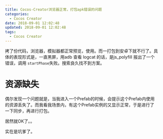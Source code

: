 ```yaml
---
title: Cocos-Creator浏览器正常，打包apk错误的问题
categories:
  - Cocos Creator
date: 2018-09-01 12:02:48
updated: 2018-09-01 12:02:48
tags: 
  - Cocos Creator
---
```

拷了份代码，浏览器，模拟器都正常预览，使用。而一打包到安卓下就不行了。具体的表现形式是，一直黑屏，用adb 查看 logcat 的话，是js_polyfill 报出了一个错误，调用 `startPhase`失败。搜索良久找不到方案。

# 资源缺失
偶尔发现一个问题就是，当我进入一个Prefab的时候，会提示这个Prefab内使用的资源丢失了。而我看我场景内，有这个Prefab实例的又显示正常，于是进行了一下同步，再进行打包。

居然就OK了。。

实在是坑爹了。
